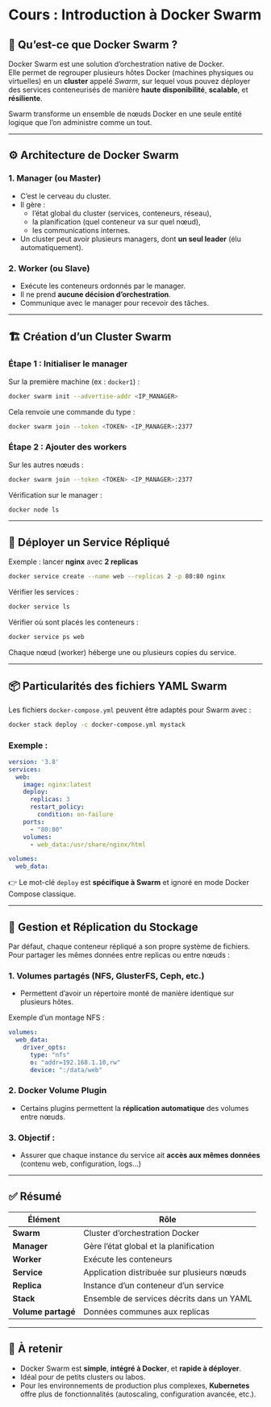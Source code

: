 # Cours : Introduction à Docker Swarm

## 🐳 Qu’est-ce que Docker Swarm ?

Docker Swarm est une solution d’orchestration native de Docker.  
Elle permet de regrouper plusieurs hôtes Docker (machines physiques ou virtuelles) en un **cluster** appelé *Swarm*, sur lequel vous pouvez déployer des services conteneurisés de manière **haute disponibilité**, **scalable**, et **résiliente**.

Swarm transforme un ensemble de nœuds Docker en une seule entité logique que l’on administre comme un tout.

---

## ⚙️ Architecture de Docker Swarm

### 1. **Manager (ou Master)**

- C’est le cerveau du cluster.
- Il gère :
  - l’état global du cluster (services, conteneurs, réseau),
  - la planification (quel conteneur va sur quel nœud),
  - les communications internes.
- Un cluster peut avoir plusieurs managers, dont **un seul leader** (élu automatiquement).

### 2. **Worker (ou Slave)**

- Exécute les conteneurs ordonnés par le manager.
- Il ne prend **aucune décision d’orchestration**.
- Communique avec le manager pour recevoir des tâches.

---

## 🏗️ Création d’un Cluster Swarm

### Étape 1 : Initialiser le manager

Sur la première machine (ex : `docker1`) :

```bash
docker swarm init --advertise-addr <IP_MANAGER>
```

Cela renvoie une commande du type :

```bash
docker swarm join --token <TOKEN> <IP_MANAGER>:2377
```

### Étape 2 : Ajouter des workers

Sur les autres nœuds :

```bash
docker swarm join --token <TOKEN> <IP_MANAGER>:2377
```

Vérification sur le manager :

```bash
docker node ls
```

---

## 🚀 Déployer un Service Répliqué

Exemple : lancer **nginx** avec **2 replicas**

```bash
docker service create --name web --replicas 2 -p 80:80 nginx
```

Vérifier les services :

```bash
docker service ls
```

Vérifier où sont placés les conteneurs :

```bash
docker service ps web
```

Chaque nœud (worker) héberge une ou plusieurs copies du service.

---

## 📦 Particularités des fichiers YAML Swarm

Les fichiers `docker-compose.yml` peuvent être adaptés pour Swarm avec :

```bash
docker stack deploy -c docker-compose.yml mystack
```

### Exemple :

```yaml
version: '3.8'
services:
  web:
    image: nginx:latest
    deploy:
      replicas: 3
      restart_policy:
        condition: on-failure
    ports:
      - "80:80"
    volumes:
      - web_data:/usr/share/nginx/html

volumes:
  web_data:
```

👉 Le mot-clé `deploy` est **spécifique à Swarm** et ignoré en mode Docker Compose classique.

---

## 💾 Gestion et Réplication du Stockage

Par défaut, chaque conteneur répliqué a son propre système de fichiers.  
Pour partager les mêmes données entre replicas ou entre nœuds :

### 1. **Volumes partagés (NFS, GlusterFS, Ceph, etc.)**
- Permettent d’avoir un répertoire monté de manière identique sur plusieurs hôtes.

Exemple d’un montage NFS :

```yaml
volumes:
  web_data:
    driver_opts:
      type: "nfs"
      o: "addr=192.168.1.10,rw"
      device: ":/data/web"
```

### 2. **Docker Volume Plugin**
- Certains plugins permettent la **réplication automatique** des volumes entre nœuds.

### 3. **Objectif :**
- Assurer que chaque instance du service ait **accès aux mêmes données** (contenu web, configuration, logs...)

---

## ✅ Résumé

| Élément | Rôle |
|----------|------|
| **Swarm** | Cluster d’orchestration Docker |
| **Manager** | Gère l’état global et la planification |
| **Worker** | Exécute les conteneurs |
| **Service** | Application distribuée sur plusieurs nœuds |
| **Replica** | Instance d’un conteneur d’un service |
| **Stack** | Ensemble de services décrits dans un YAML |
| **Volume partagé** | Données communes aux replicas |

---

## 🧠 À retenir

- Docker Swarm est **simple**, **intégré à Docker**, et **rapide à déployer**.
- Idéal pour de petits clusters ou labos.
- Pour les environnements de production plus complexes, **Kubernetes** offre plus de fonctionnalités (autoscaling, configuration avancée, etc.).
